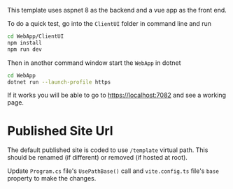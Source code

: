 This template uses aspnet 8 as the backend and a vue app as the front end.

To do a quick test, go into the `ClientUI` folder in command line and run

```sh
cd WebApp/ClientUI
npm install
npm run dev
```

Then in another command window start the `WebApp` in dotnet 

```sh
cd WebApp
dotnet run --launch-profile https
```

If it works you will be able to go to 
[https://localhost:7082](https://localhost:7082) and see a working page.


# Published Site Url

The default published site is coded to use `/template` virtual path. This
should be renamed (if different) or removed (if hosted at root).

Update `Program.cs` file's `UsePathBase()` call and `vite.config.ts` file's
`base` property to make the changes.
